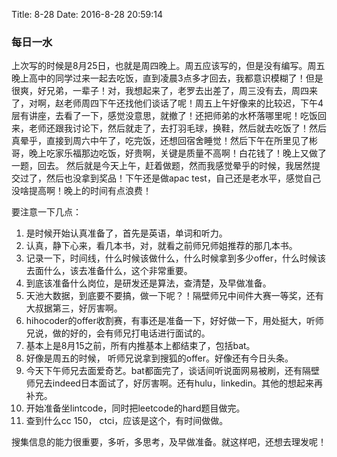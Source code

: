 Title: 8-28
Date: 2016-8-28 20:59:14

### 每日一水
上次写的时候是8月25日，也就是周四晚上。周五应该写的，但是没有编写。周五晚上高中的同学过来一起去吃饭，直到凌晨3点多才回去，我都意识模糊了！但是很爽，好兄弟，一辈子！对，我想起来了，老罗去出差了，周三没有去，周四来了，对啊，赵老师周四下午还找他们谈话了呢！周五上午好像来的比较迟，下午4层有讲座，去看了一下，感觉没意思，就撤了！还把师弟的水杯落哪里呢！吃饭回来，老师还跟我讨论下，然后就走了，去打羽毛球，换鞋，然后就去吃饭了！然后真晕乎，直接到周六中午了，吃完饭，还想回宿舍睡觉！然后下午在所里见了彬哥，晚上吃家乐福那边吃饭，好贵啊，关键是质量不高啊！白花钱了！晚上又做了一题，回去。 然后就是今天上午，赶着做题，然而我感觉晕乎的时候，我居然提交过了，然后也没拿到奖品！下午还是做apac test，自己还是老水平，感觉自己没啥提高啊！晚上的时间有点浪费！

要注意一下几点：
1. 是时候开始认真准备了，首先是英语，单词和听力。
2. 认真，静下心来，看几本书，对，就看之前师兄师姐推荐的那几本书。
3. 记录一下，时间线，什么时候该做什么，什么时候拿到多少offer，什么时候该去面什么，该去准备什么，这个非常重要。
4. 到底该准备什么岗位，是研发还是算法，查清楚，及早做准备。
5. 天池大数据，到底要不要搞，做一下呢？！隔壁师兄中间件大赛一等奖，还有大叔据第三，好厉害啊。
6. hihocoder的offer收割赛，有事还是准备一下，好好做一下，用处挺大，听师兄说，做的好的，会有师兄打电话进行面试的。
7. 基本上是8月15之前，所有内推基本上都结束了，包括bat。
8. 好像是周五的时候， 听师兄说拿到搜狐的offer。好像还有今日头条。
9. 今天下午师兄去面爱奇艺。bat都面完了，谈话间听说面网易被刷，还有隔壁师兄去indeed日本面试了，好厉害啊。还有hulu，linkedin。其他的想起来再补充。
10. 开始准备坐lintcode，同时把leetcode的hard题目做完。
11. 查到什么cc 150， ctci，应该是这个，有时间做做。

搜集信息的能力很重要，多听，多思考，及早做准备。就这样吧，还想去理发呢！
